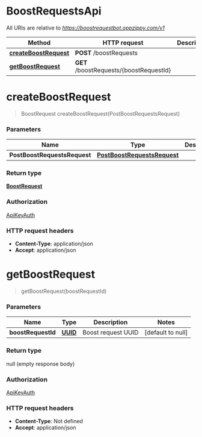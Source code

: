 # BoostRequestsApi

All URIs are relative to *https://boostrequestbot.oppzippy.com/v1*

Method | HTTP request | Description
------------- | ------------- | -------------
[**createBoostRequest**](BoostRequestsApi.md#createBoostRequest) | **POST** /boostRequests | 
[**getBoostRequest**](BoostRequestsApi.md#getBoostRequest) | **GET** /boostRequests/{boostRequestId} | 


<a name="createBoostRequest"></a>
# **createBoostRequest**
> BoostRequest createBoostRequest(PostBoostRequestsRequest)



### Parameters

Name | Type | Description  | Notes
------------- | ------------- | ------------- | -------------
 **PostBoostRequestsRequest** | [**PostBoostRequestsRequest**](../Models/PostBoostRequestsRequest.md)|  | [optional]

### Return type

[**BoostRequest**](../Models/BoostRequest.md)

### Authorization

[ApiKeyAuth](../README.md#ApiKeyAuth)

### HTTP request headers

- **Content-Type**: application/json
- **Accept**: application/json

<a name="getBoostRequest"></a>
# **getBoostRequest**
> getBoostRequest(boostRequestId)



### Parameters

Name | Type | Description  | Notes
------------- | ------------- | ------------- | -------------
 **boostRequestId** | [**UUID**](../Models/.md)| Boost request UUID | [default to null]

### Return type

null (empty response body)

### Authorization

[ApiKeyAuth](../README.md#ApiKeyAuth)

### HTTP request headers

- **Content-Type**: Not defined
- **Accept**: application/json

